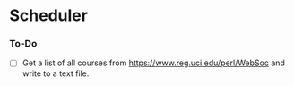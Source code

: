 # Scheduler

### To-Do
- [ ] Get a list of all courses from https://www.reg.uci.edu/perl/WebSoc and write to a text file.
